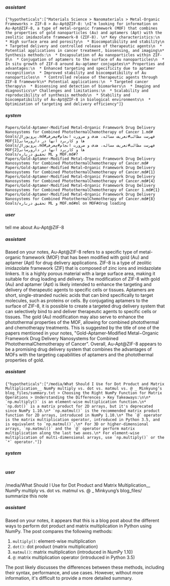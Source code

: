 ##### assistant
```lookup
{"hypotheticals":["Materials Science > Nanomaterials > Metal-Organic Frameworks > ZIF-8 > Au-Apt@ZIF-8: \nI'm looking for information on Au-Apt@ZIF-8, a type of metal-organic framework (MOF) that combines the properties of gold nanoparticles (Au) and aptamers (Apt) with the zeolitic imidazolate framework-8 (ZIF-8). \n* Key characteristics:\n  * High surface area and porosity\n  * Biocompatibility and stability\n  * Targeted delivery and controlled release of therapeutic agents\n  * Potential applications in cancer treatment, biosensing, and imaging\n* Synthesis methods:\n  * Encapsulation of Au nanoparticles within ZIF-8\n  * Conjugation of aptamers to the surface of Au nanoparticles\n  * In situ growth of ZIF-8 around Au-aptamer conjugates\n* Properties and advantages:\n  * Enhanced targeting and specificity due to aptamer recognition\n  * Improved stability and biocompatibility of Au nanoparticles\n  * Controlled release of therapeutic agents through ZIF-8 framework\n* Potential applications:\n  * Targeted cancer therapy\n  * Biosensing and detection of biomarkers\n  * Imaging and diagnostics\n* Challenges and limitations:\n  * Scalability and reproducibility of synthesis methods\n  * Stability and biocompatibility of Au-Apt@ZIF-8 in biological environments\n  * Optimization of targeting and delivery efficiency"]}
```

##### system
```sc-context
Papers/Gold-Aptamer-Modified Metal−Organic Framework Drug Delivery Nanosystems for Combined PhotothermalChemotherapy of Cancer 1.md#
Goals/پروپوزال.md#فهرست مطالب#تعریف مساله، هدف و ضرورت انجام#معرفی MOFها و کاربرد آنها در دارورسانی{1}
Goals/پروپوزال.md#فهرست مطالب#تعریف مساله، هدف و ضرورت انجام#معرفی MOFها و کاربرد آنها در دارورسانی{2}
Goals/تحقیق درباره ML و MOF.md#?
Papers/Gold-Aptamer-Modified Metal−Organic Framework Drug Delivery Nanosystems for Combined PhotothermalChemotherapy of Cancer.md#
Papers/Gold-Aptamer-Modified Metal−Organic Framework Drug Delivery Nanosystems for Combined PhotothermalChemotherapy of Cancer.md#{1}
Papers/Gold-Aptamer-Modified Metal−Organic Framework Drug Delivery Nanosystems for Combined PhotothermalChemotherapy of Cancer.md#{4}
Papers/Gold-Aptamer-Modified Metal−Organic Framework Drug Delivery Nanosystems for Combined PhotothermalChemotherapy of Cancer 1.md#{1}
Papers/Gold-Aptamer-Modified Metal−Organic Framework Drug Delivery Nanosystems for Combined PhotothermalChemotherapy of Cancer.md#{8}
Goals/تحقیق درباره ML و MOF.md#ml on MOF#drug loading
```

##### user
tell me about Au-Apt@ZIF-8

##### assistant
Based on your notes, Au-Apt@ZIF-8 refers to a specific type of metal-organic framework (MOF) that has been modified with gold (Au) and aptamer (Apt) for drug delivery applications.
ZIF-8 is a type of zeolitic imidazolate framework (ZIF) that is composed of zinc ions and imidazolate linkers. It is a highly porous material with a large surface area, making it suitable for drug loading and delivery.
The modification of ZIF-8 with gold (Au) and aptamer (Apt) is likely intended to enhance the targeting and delivery of therapeutic agents to specific cells or tissues. Aptamers are short, single-stranded nucleic acids that can bind specifically to target molecules, such as proteins or cells. By conjugating aptamers to the surface of ZIF-8, it is possible to create a targeted drug delivery system that can selectively bind to and deliver therapeutic agents to specific cells or tissues.
The gold (Au) modification may also serve to enhance the photothermal properties of the MOF, allowing for combined photothermal and chemotherapy treatments. This is suggested by the title of one of the papers mentioned in your notes, "Gold-Aptamer-Modified Metal−Organic Framework Drug Delivery Nanosystems for Combined PhotothermalChemotherapy of Cancer".
Overall, Au-Apt@ZIF-8 appears to be a promising drug delivery system that combines the advantages of MOFs with the targeting capabilities of aptamers and the photothermal properties of gold.

##### assistant
```lookup
{"hypotheticals":["/media/What Should I Use for Dot Product and Matrix Multiplication__ NumPy multiply vs. dot vs. matmul vs. @ _ Minkyung’s blog_files/summary.txt > Choosing the Right NumPy Function for Matrix Operations > Understanding the Differences > Key Takeaways:\n\n* `np.multiply()` is an element-wise multiplication function.\n* `np.dot()` is a matrix product for 2D arrays, but it's deprecated since NumPy 1.10.\n* `np.matmul()` is the recommended matrix product function for 2D arrays, introduced in NumPy 1.10.\n* The `@` operator is the matrix multiplication operator, introduced in Python 3.5, and is equivalent to `np.matmul()`.\n* For 3D or higher-dimensional arrays, `np.matmul()` and the `@` operator perform matrix multiplication along the last two axes.\n* For element-wise multiplication of multi-dimensional arrays, use `np.multiply()` or the `*` operator."]}
```

##### system
```sc-context
```

##### user
/media/What Should I Use for Dot Product and Matrix Multiplication__ NumPy multiply vs. dot vs. matmul vs. @ _ Minkyung’s blog_files/
summarize this note

##### assistant
Based on your notes, it appears that this is a blog post about the different ways to perform dot product and matrix multiplication in Python using NumPy. The post compares the following methods:

1. `multiply()`: element-wise multiplication
2. `dot()`: dot product (matrix multiplication)
3. `matmul()`: matrix multiplication (introduced in NumPy 1.10)
4. `@`: matrix multiplication operator (introduced in Python 3.5)

The post likely discusses the differences between these methods, including their syntax, performance, and use cases. However, without more information, it's difficult to provide a more detailed summary.